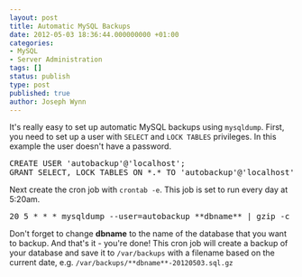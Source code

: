 ```yaml
---
layout: post
title: Automatic MySQL Backups
date: 2012-05-03 18:36:44.000000000 +01:00
categories:
- MySQL
- Server Administration
tags: []
status: publish
type: post
published: true
author: Joseph Wynn
---
```


It's really easy to set up automatic MySQL backups using `mysqldump`. First, you need to set up a user with `SELECT` and `LOCK TABLES` privileges. In this example the user doesn't have a password.

<pre class="highlight-sql">CREATE USER 'autobackup'@'localhost';
GRANT SELECT, LOCK TABLES ON *.* TO 'autobackup'@'localhost';</pre>

Next create the cron job with `crontab -e`. This job is set to run every day at 5:20am.

<pre>20 5 * * * mysqldump --user=autobackup **dbname** | gzip -c &gt; /var/backups/**dbname**-`/bin/date +\%Y\%m\%d`.sql.gz</pre>

Don't forget to change **dbname** to the name of the database that you want to backup. And that's it - you're done! This cron job will create a backup of your database and save it to `/var/backups` with a filename based on the current date, e.g. `/var/backups/**dbname**-20120503.sql.gz`